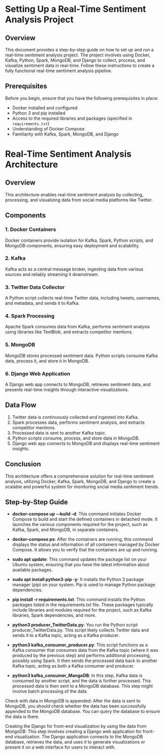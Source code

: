 # Setting Up a Real-Time Sentiment Analysis Project

## Overview

This document provides a step-by-step guide on how to set up and run a real-time sentiment analysis project. The project involves using Docker, Kafka, Python, Spark, MongoDB, and Django to collect, process, and visualize sentiment data in real-time. Follow these instructions to create a fully functional real-time sentiment analysis pipeline.

## Prerequisites

Before you begin, ensure that you have the following prerequisites in place:

- Docker installed and configured
- Python 3 and pip installed
- Access to the required libraries and packages (specified in `requirements.txt`)
- Understanding of Docker Compose
- Familiarity with Kafka, Spark, MongoDB, and Django

# Real-Time Sentiment Analysis Architecture

## Overview

This architecture enables real-time sentiment analysis by collecting, processing, and visualizing data from social media platforms like Twitter.

## Components

### 1. Docker Containers

Docker containers provide isolation for Kafka, Spark, Python scripts, and MongoDB components, ensuring easy deployment and scalability.

### 2. Kafka

Kafka acts as a central message broker, ingesting data from various sources and reliably streaming it downstream.

### 3. Twitter Data Collector

A Python script collects real-time Twitter data, including tweets, usernames, and metadata, and sends it to Kafka.

### 4. Spark Processing

Apache Spark consumes data from Kafka, performs sentiment analysis using libraries like TextBlob, and extracts competitor mentions.

### 5. MongoDB

MongoDB stores processed sentiment data. Python scripts consume Kafka data, process it, and store it in MongoDB.

### 6. Django Web Application

A Django web app connects to MongoDB, retrieves sentiment data, and presents real-time insights through interactive visualizations.

## Data Flow

1. Twitter data is continuously collected and ingested into Kafka.
2. Spark processes data, performs sentiment analysis, and extracts competitor mentions.
3. Processed data is sent to another Kafka topic.
4. Python scripts consume, process, and store data in MongoDB.
5. Django web app connects to MongoDB and displays real-time sentiment insights.

## Conclusion

This architecture offers a comprehensive solution for real-time sentiment analysis, utilizing Docker, Kafka, Spark, MongoDB, and Django to create a scalable and powerful system for monitoring social media sentiment trends.


## Step-by-Step Guide

- **docker-compose up --build -d**: This command initiates Docker Compose to build and start the defined containers in detached mode. It launches the various components required for the project, such as Kafka, Spark, and MongoDB, in separate containers.

- **docker-compose ps**: After the containers are running, this command displays the status and information of all containers managed by Docker Compose. It allows you to verify that the containers are up and running.

- **sudo apt update**: This command updates the package list on your Ubuntu system, ensuring that you have the latest information about available packages.

- **sudo apt install python3-pip -y**: It installs the Python 3 package manager (pip) on your system. Pip is used to manage Python package dependencies.

- **pip install -r requirements.txt**: This command installs the Python packages listed in the requirements.txt file. These packages typically include libraries and modules required for the project, such as Kafka libraries, Spark dependencies, and more.

- **python3 producer_TwitterData.py**: You run the Python script producer_TwitterData.py. This script likely collects Twitter data and sends it to a Kafka topic, acting as a Kafka producer.

- **python3 kafka_consumer_producer.py**: This script functions as a Kafka consumer that consumes data from the Kafka topic (where it was produced by the previous step) and performs additional processing, possibly using Spark. It then sends the processed data back to another Kafka topic, acting as both a Kafka consumer and producer.

- **python3 kafka_consumer_MangoDB**: In this step, Kafka data is consumed by another script, and the data is further processed. This processed data is then sent to a MongoDB database. This step might involve batch processing of the data.

Check with data in MongoDB is appended: After the data is sent to MongoDB, you should check whether the data has been successfully appended to the MongoDB database. You can query the database to ensure the data is there.

Creating the Django for front-end visualization by using the data from MongoDB: This step involves creating a Django web application for front-end visualization. The Django application connects to the MongoDB database, retrieves the data, and uses it to generate visualizations or present it on a web interface for users to interact with.
